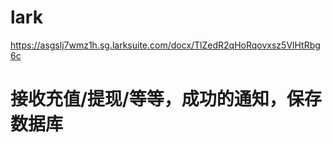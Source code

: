 # lark
https://asgslj7wmz1h.sg.larksuite.com/docx/TlZedR2qHoRqovxsz5VlHtRbg6c

# 接收充值/提现/等等，成功的通知，保存数据库
